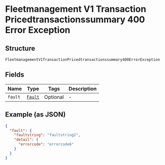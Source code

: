 
# Fleetmanagement V1 Transaction Pricedtransactionssummary 400 Error Exception

## Structure

`FleetmanagementV1TransactionPricedtransactionssummary400ErrorException`

## Fields

| Name | Type | Tags | Description |
|  --- | --- | --- | --- |
| `fault` | [`Fault`](../../doc/models/fault.md) | Optional | - |

## Example (as JSON)

```json
{
  "fault": {
    "faultstring": "faultstring2",
    "detail": {
      "errorcode": "errorcode6"
    }
  }
}
```

